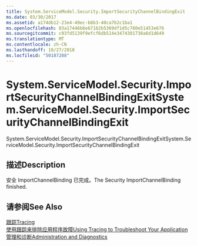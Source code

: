 ```yaml
---
title: System.ServiceModel.Security.ImportSecurityChannelBindingExit
ms.date: 03/30/2017
ms.assetid: a174db12-23e4-49ec-b8b3-40ca7b2c1ba1
ms.openlocfilehash: 83a17446b6e67162b5369df1d5c760e51453e676
ms.sourcegitcommit: c93fd5139f9efcf6db514e3474301738a6d1d649
ms.translationtype: MT
ms.contentlocale: zh-CN
ms.lasthandoff: 10/27/2018
ms.locfileid: "50187288"
---
```

# <a name="systemservicemodelsecurityimportsecuritychannelbindingexit"></a><span data-ttu-id="1ec87-102">System.ServiceModel.Security.ImportSecurityChannelBindingExit</span><span class="sxs-lookup"><span data-stu-id="1ec87-102">System.ServiceModel.Security.ImportSecurityChannelBindingExit</span></span>
<span data-ttu-id="1ec87-103">System.ServiceModel.Security.ImportSecurityChannelBindingExit</span><span class="sxs-lookup"><span data-stu-id="1ec87-103">System.ServiceModel.Security.ImportSecurityChannelBindingExit</span></span>  
  
## <a name="description"></a><span data-ttu-id="1ec87-104">描述</span><span class="sxs-lookup"><span data-stu-id="1ec87-104">Description</span></span>  
 <span data-ttu-id="1ec87-105">安全 ImportChannelBinding 已完成。</span><span class="sxs-lookup"><span data-stu-id="1ec87-105">The Security ImportChannelBinding finished.</span></span>  
  
## <a name="see-also"></a><span data-ttu-id="1ec87-106">请参阅</span><span class="sxs-lookup"><span data-stu-id="1ec87-106">See Also</span></span>  
 [<span data-ttu-id="1ec87-107">跟踪</span><span class="sxs-lookup"><span data-stu-id="1ec87-107">Tracing</span></span>](../../../../../docs/framework/wcf/diagnostics/tracing/index.md)  
 [<span data-ttu-id="1ec87-108">使用跟踪来排除应用程序故障</span><span class="sxs-lookup"><span data-stu-id="1ec87-108">Using Tracing to Troubleshoot Your Application</span></span>](../../../../../docs/framework/wcf/diagnostics/tracing/using-tracing-to-troubleshoot-your-application.md)  
 [<span data-ttu-id="1ec87-109">管理和诊断</span><span class="sxs-lookup"><span data-stu-id="1ec87-109">Administration and Diagnostics</span></span>](../../../../../docs/framework/wcf/diagnostics/index.md)
